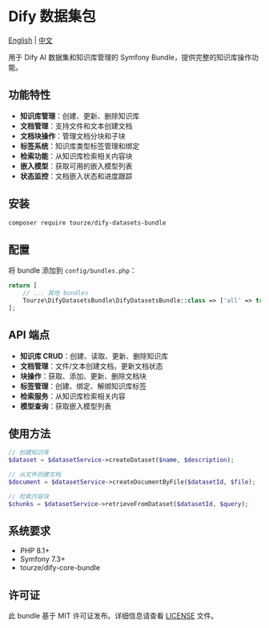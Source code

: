 # Dify 数据集包

[English](README.md) | [中文](README.zh-CN.md)

用于 Dify AI 数据集和知识库管理的 Symfony Bundle，提供完整的知识库操作功能。

## 功能特性

- **知识库管理**：创建、更新、删除知识库
- **文档管理**：支持文件和文本创建文档
- **文档块操作**：管理文档分块和子块
- **标签系统**：知识库类型标签管理和绑定
- **检索功能**：从知识库检索相关内容块
- **嵌入模型**：获取可用的嵌入模型列表
- **状态监控**：文档嵌入状态和进度跟踪

## 安装

```bash
composer require tourze/dify-datasets-bundle
```

## 配置

将 bundle 添加到 `config/bundles.php`：

```php
return [
    // ... 其他 bundles
    Tourze\DifyDatasetsBundle\DifyDatasetsBundle::class => ['all' => true],
];
```

## API 端点

- **知识库 CRUD**：创建、读取、更新、删除知识库
- **文档管理**：文件/文本创建文档，更新文档状态
- **块操作**：获取、添加、更新、删除文档块
- **标签管理**：创建、绑定、解绑知识库标签
- **检索服务**：从知识库检索相关内容
- **模型查询**：获取嵌入模型列表

## 使用方法

```php
// 创建知识库
$dataset = $datasetService->createDataset($name, $description);

// 从文件创建文档
$document = $datasetService->createDocumentByFile($datasetId, $file);

// 检索内容块
$chunks = $datasetService->retrieveFromDataset($datasetId, $query);
```

## 系统要求

- PHP 8.1+
- Symfony 7.3+
- tourze/dify-core-bundle

## 许可证

此 bundle 基于 MIT 许可证发布。详细信息请查看 [LICENSE](LICENSE) 文件。